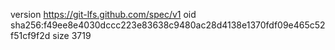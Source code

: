 version https://git-lfs.github.com/spec/v1
oid sha256:f49ee8e4030dccc223e83638c9480ac28d4138e1370fdf09e465c52f51cf9f2d
size 3719
